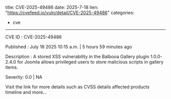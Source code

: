  
title: CVE-2025-49486
date: 2025-7-18
lien: "https://cvefeed.io/vuln/detail/CVE-2025-49486"
categories:
  - cve
---

CVE ID : CVE-2025-49486

Published :  July 18
2025
10:15 a.m. | 5 hours
59 minutes ago

Description : A stored XSS vulnerability in the Balbooa Gallery plugin 1.0.0-2.4.0 for Joomla allows privileged users to store malicious scripts in gallery items.

Severity: 0.0 | NA

Visit the link for more details
such as CVSS details
affected products
timeline
and more...

